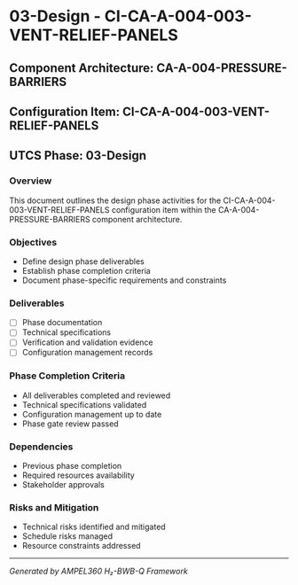 # 03-Design - CI-CA-A-004-003-VENT-RELIEF-PANELS

## Component Architecture: CA-A-004-PRESSURE-BARRIERS
## Configuration Item: CI-CA-A-004-003-VENT-RELIEF-PANELS
## UTCS Phase: 03-Design

### Overview
This document outlines the design phase activities for the CI-CA-A-004-003-VENT-RELIEF-PANELS configuration item within the CA-A-004-PRESSURE-BARRIERS component architecture.

### Objectives
- Define design phase deliverables
- Establish phase completion criteria
- Document phase-specific requirements and constraints

### Deliverables
- [ ] Phase documentation
- [ ] Technical specifications
- [ ] Verification and validation evidence
- [ ] Configuration management records

### Phase Completion Criteria
- All deliverables completed and reviewed
- Technical specifications validated
- Configuration management up to date
- Phase gate review passed

### Dependencies
- Previous phase completion
- Required resources availability
- Stakeholder approvals

### Risks and Mitigation
- Technical risks identified and mitigated
- Schedule risks managed
- Resource constraints addressed

---
*Generated by AMPEL360 H₂-BWB-Q Framework*
